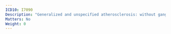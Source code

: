 ```yaml
---
ICD10: I7090
Description: "Generalized and unspecified atherosclerosis: without gangrene"
Matters: No
Weight: 0
---
```

